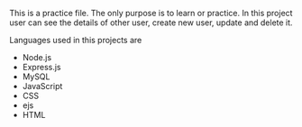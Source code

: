 <p>This is a practice file. The only purpose is to learn or practice. In this project user can see the details of other user, create new user, update and delete it.</p>
<p>Languages used in this projects are</p>
<ul>
  <li>Node.js</li>
  <li>Express.js</li>
  <li>MySQL</li>
  <li>JavaScript</li>
  <li>CSS</li>
   <li>ejs</li>
  <li>HTML</li>
</ul>
